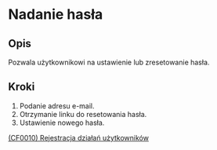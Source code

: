 # Nadanie hasła

## Opis
Pozwala użytkownikowi na ustawienie lub zresetowanie hasła.

## Kroki
1. Podanie adresu e-mail.
2. Otrzymanie linku do resetowania hasła.
3. Ustawienie nowego hasła.

[(CF0010) Rejestracja działań użytkowników](../../3.wizja.systemu/3.3.cechy.funkcjonalne/cechy.funkcjonalne/CF0010.md)